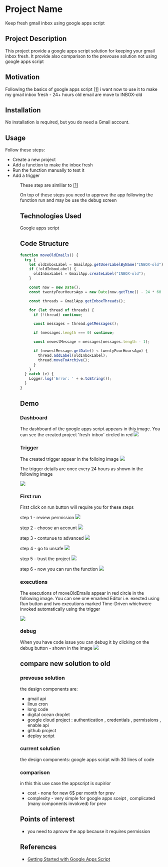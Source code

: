 <h1>Project Name</h1>
Keep fresh gmail inbox using google apps script



<h2>Project Description</h2>
This project provide a google apps script solution for keeping your gmail inbox fresh. It provide also comparison to the prevouse solution not using google apps script

<h2>Motivation</h2>
Following the basics of google apps script <a href='#ref1'>[1]</a> i want now to use it to make my gmail inbox fresh - 24+ hours old email are move to INBOX-old

<h2>Installation</h2>
No installation is required, but you do need a Gmail account.


<h2>Usage</h2>
Follow these steps:
<ul>
<li>Create a new project</li>
<li>Add a function to make the inbox fresh</li>
<li>Run the function manually to test it</li>
<li>Add a trigger</li>
<ul>

These step are similiar to <a href='#ref1'>[1]</a>

On top of these steps you need to approve the app following the function run and may be use the debug screen



<h2>Technologies Used</h2>
Google apps script

<h2>Code Structure</h2>

```js
function moveOldEmails() {
  try {
    let oldInboxLabel = GmailApp.getUserLabelByName("INBOX-old");
    if (!oldInboxLabel) {
      oldInboxLabel = GmailApp.createLabel("INBOX-old");
    }

    const now = new Date();
    const twentyFourHoursAgo = new Date(now.getTime() - 24 * 60 * 60 * 1000);

    const threads = GmailApp.getInboxThreads();

    for (let thread of threads) {
      if (!thread) continue;

      const messages = thread.getMessages();

      if (messages.length === 0) continue;

      const newestMessage = messages[messages.length - 1];

      if (newestMessage.getDate() < twentyFourHoursAgo) {
        thread.addLabel(oldInboxLabel);
        thread.moveToArchive();
      }
    }
  } catch (e) {
    Logger.log('Error: ' + e.toString());
  }
}
```

<h2>Demo</h2>

<h3>Dashboard</h3>
The dashboard of the google apps script appears in this image. You can see the created project 'fresh-inbox' circled in red

<img src='./figs/dashboard.png'/>

<h3>Trigger</h3>
The created trigger appear in the folloing image

<img src='./figs/created-trigger.png'>

The trigger details are once every 24 hours as shown in the following image

<img src='./figs/timer-details.png'/>

<h3>First run</h3>

First click on run button will require you for these steps

step 1 - review permission
<img src='./figs/authorization-step-1.png' />

step 2 - choose an account
<img src='./figs/authorization-step-2.png' />

step 3 - contunue to advanced
<img src='./figs/authorization-step-3.png' />


step 4 - go to unsafe
<img src='./figs/authorization-step-4.png' />


step 5 - trust the project
<img src='./figs/authorization-step-5.png' />


step 6 - now you can run the function
<img src='./figs/authorization-step-6.png' />


<h3>executions</h3>

The executions of moveOldEmails appear in red circle in the following image. You can see one emarked Editor i.e. exected using Run button and two executions marked Time-Driven whichwere invoked automatically using the trigger

<img src='./figs/executions.png'/>

<h3>debug</h3>
When you have code issue you can debug it by clicking on the debug button - shown in the image

<img src='./figs/debug-button.png'/>



<h2>compare new solution to old</h2>

<h3>prevouse solution</h3>
the design components are:
<ul>
<li>gmail api</li>
 <li>linux cron </li>
 <li>long code</li> 
 <li>digital ocean droplet </li>
 <li>google cloud project : authentication , credentials , permissions , enable api</li> 
<li>github project</li>
<li>deploy script</li>
</ul>

<h3>current solution</h3>
the design components: google apps script with 30 lines of code

<h3>comparison</h3>
in this this use case the appscript is supirior
<ul>
<li>cost - none for new 6$ per month for prev</li>
<li>complexity - very simple for google apps sceipt , complicated (many components invokved) for prev</li>
</ul>

<h2>Points of interest</h2>
<ul>
    <li>you need to aprovw the app because it requires permission</li>
</ul>



<h2>References</h2>
<ul>
    <li id='ref1'><a href='https://youtu.be/kTRhDpy1dSU'> Getting Started with Google Apps Script</a></li>
</ul>

